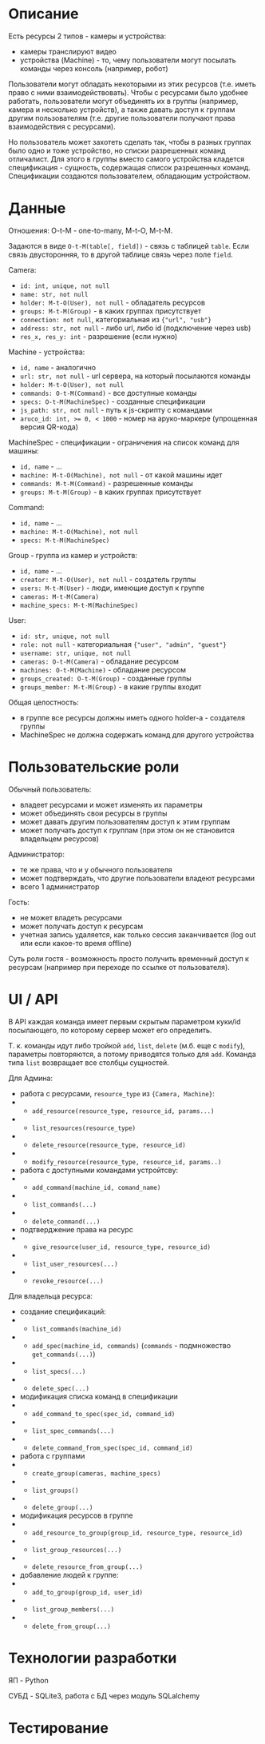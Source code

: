 # Описание
Есть ресурсы 2 типов - камеры и устройства:
- камеры транслируют видео
- устройства (Machine) - то, чему пользователи могут посылать команды через консоль (например, робот)

Пользователи могут обладать некоторыми из этих ресурсов (т.е. иметь право с ними взаимодействовать). Чтобы с ресурсами было удобнее работать, пользователи могут объединять их в группы (например, камера и несколько устройств), а также давать доступ к группам другим пользователям (т.е. другие пользователи получают права взаимодействия с ресурсами).

Но пользователь может захотеть сделать так, чтобы в разных группах было одно и тоже устройство, но списки разрешенных команд отличалист. Для этого в группы вместо самого устройства кладется спецификация - сущность, содержащая список разрешенных команд. Спецификации создаются пользователем, обладающим устройством. 
# Данные
Отношения: O-t-M - one-to-many, M-t-O, M-t-M.

Задаются в виде `O-t-M(table[, field])` - связь с таблицей `table`. Если связь двусторонняя, то в другой таблице связь через поле `field`.

Camera:
- `id: int, unique, not null`
- `name: str, not null`
- `holder: M-t-O(User), not null` - обладатель ресурсов
- `groups: M-t-M(Group)` - в каких группах присутствует
- `connection: not null`, категориальная из `{"url", "usb"}`
- `address: str, not null` - либо url, либо id (подключение через usb)
- `res_x, res_y: int` - разрешение (если нужно)

Machine - устройства:
- `id, name` - аналогично
- `url: str, not null` - url сервера, на который посылаются команды
- `holder: M-t-O(User), not null`
- `commands: O-t-M(Command)` - все доступные команды
- `specs: O-t-M(MachineSpec)` - созданные спецификации
- `js_path: str, not null` - путь к js-скрипту с командами
- `aruco_id: int, >= 0, < 1000` - номер на аруко-маркере (упрощенная версия QR-кода)

MachineSpec - спецификации - ограничения на список команд для машины:
- `id, name` - ...
- `machine: M-t-O(Machine), not null` - от какой машины идет
- `commands: M-t-M(Command)` - разрешенные команды
- `groups: M-t-M(Group)` - в каких группах присутствует

Command:
- `id, name` - ...
- `machine: M-t-O(Machine), not null`
- `specs: M-t-M(MachineSpec)`

Group - группа из камер и устройств:
- `id, name` - ...
- `creator: M-t-O(User), not null` - создатель группы
- `users: M-t-M(User)` - люди, имеющие доступ к группе
- `cameras: M-t-M(Camera)`
- `machine_specs: M-t-M(MachineSpec)`

User:
- `id: str, unique, not null`
- `role: not null` - категориальная `{"user", "admin", "guest"}`
- `username: str, unique, not null`
- `cameras: O-t-M(Camera)` - обладание ресурсом
- `machines: O-t-M(Machine)` - обладание ресурсом
- `groups_created: O-t-M(Group)` - созданные группы
- `groups_member: M-t-M(Group)` - в какие группы входит

Общая целостность:

- в группе все ресурсы должны иметь одного holder-а - создателя группы
- MachineSpec не должна содержать команд для другого устройства
# Пользовательские роли
Обычный пользователь:
- владеет ресурсами и может изменять их параметры
- может объединять свои ресурсы в группы
- может давать другим пользователям доступ к этим группам
- может получать доступ к группам (при этом он не становится владельцем ресурсов)

Администратор:
- те же права, что и у обычного пользователя
- может подтверждать, что другие пользователи владеют ресурсами
- всего 1 администратор

Гость:
- не может владеть ресурсами
- может получать доступ к ресурсам
- учетная запись удаляется, как только сессия заканчивается (log out или если какое-то время offline)

Суть роли гостя - возможность просто получить временный доступ к ресурсам (например при переходе по ссылке от пользователя).
# UI / API

В API каждая команда имеет первым скрытым параметром куки/id посылающего, по которому сервер может его определить.

Т. к. команды идут либо тройкой `add`, `list`, `delete` (м.б. еще с `modify`), параметры повторяются, а потому приводятся только для `add`. Команда типа `list` возвращает все столбцы сущностей.

Для Админа:

- работа с ресурсами, `resource_type` из `{Camera, Machine}`:
- - `add_resource(resource_type, resource_id, params...)`
- - `list_resources(resource_type)`
- - `delete_resource(resource_type, resource_id)`
- - `modify_resource(resource_type, resource_id, params..)`
- работа с доступными командами устройтсву:
- - `add_command(machine_id, comand_name)`
- - `list_commands(...)`
- - `delete_command(...)`
- подтверджение права на ресурс
- - `give_resource(user_id, resource_type, resource_id)`
- - `list_user_resources(...)`
- - `revoke_resource(...)`

Для владельца ресурса:
- создание спецификаций:
- - `list_commands(machine_id)`
- - `add_spec(machine_id, commands)` (`commands` - подмножество `get_commands(...)`)
- - `list_specs(...)`
- - `delete_spec(...)`
- модификация списка команд в спецификации
- - `add_command_to_spec(spec_id, command_id)`
- - `list_spec_commands(...)`
- - `delete_command_from_spec(spec_id, command_id)`
- работа с группами
- - `create_group(cameras, machine_specs)`
- - `list_groups()`
- - `delete_group(...)`
- модификация ресурсов в группе
- - `add_resource_to_group(group_id, resource_type, resource_id)`
- - `list_group_resources(...)`
- - `delete_resource_from_group(...)`
- добавление людей к группе:
- - `add_to_group(group_id, user_id)`
- - `list_group_members(...)`
- - `delete_from_group(...)`



# Технологии разработки
ЯП - Python

СУБД - SQLite3, работа с БД через модуль SQLalchemy
# Тестирование
